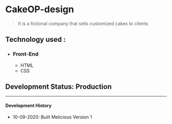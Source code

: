 ﻿# CakeOP-design
> It is a fictional company that sells customized cakes to clients
## Technology used :
- ### Front-End
  - HTML
  - CSS

## Development Status: Production

---

#### **Development History**
- 10-09-2020: Built Melicious Version 1
